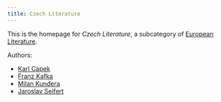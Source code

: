 ```yaml
---
title: Czech Literature
---
```


This is the homepage for *Czech Literature*, a subcategory of [European Literature](../european/index.html).

Authors:

- [Karl Capek](capek/index.html)
- [Franz Kafka](kafka/index.html)
- [Milan Kundera](kundera/index.html)
- [Jaroslav Seifert](seifert/index.html)
